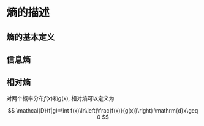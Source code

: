 # 熵的描述

## 熵的基本定义

## 信息熵

## 相对熵
对两个概率分布$f(x)$和$g(x)$, 相对熵可以定义为

$$
\mathcal{D}(f|g)=\int f(x)\ln\left(\frac{f(x)}{g(x)}\right) \mathrm{d}x\geq 0
$$